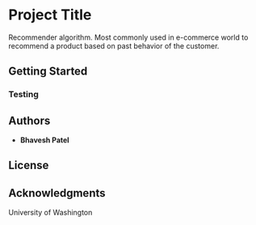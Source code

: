 # Project Title

Recommender algorithm.  Most commonly used in e-commerce world to recommend a product based on past behavior of the customer.

## Getting Started

### Testing

## Authors

* **Bhavesh Patel**

## License

## Acknowledgments

University of Washington
